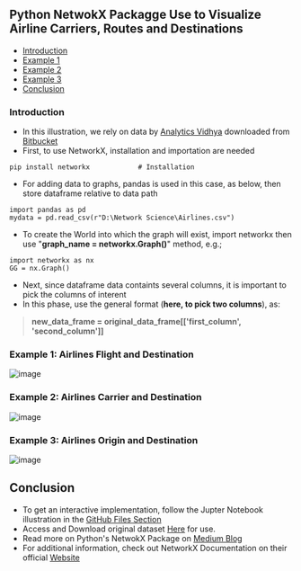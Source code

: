 ## Python NetwokX Packagge Use to Visualize Airline Carriers, Routes and Destinations
- [Introduction](#introduction)
- [Example 1](#example-1-airlines-flight-and-destination)
- [Example 2](#example-2-airlines-carrier-and-destination)
- [Example 3](#example-3-airlines-origin-and-destination)
- [Conclusion](#conclusion)


### Introduction
- In this illustration, we rely on data by [Analytics Vidhya](https://bitbucket.org/dipolemoment/analyticsvidhya/src/master/) downloaded from [Bitbucket](https://bitbucket.org/dipolemoment/analyticsvidhya/src/master/)
- First, to use NetworkX, installation and importation are needed
```
pip install networkx            # Installation
```
- For adding data to graphs, pandas is used in this case, as below, then store dataframe relative to data path
```
import pandas as pd
mydata = pd.read_csv(r"D:\Network Science\Airlines.csv")
```
- To create the World into which the graph will exist, import networkx then use "**graph_name = networkx.Graph()**" method, e.g.;
```
import networkx as nx
GG = nx.Graph()
```
- Next, since dataframe data containts several columns, it is important to pick the columns of interent
- In this phase, use the general format (**here, to pick two columns**), as:
> **new_data_frame = original_data_frame[['first_column', 'second_column']]**

### Example 1: Airlines Flight and Destination
![image](https://user-images.githubusercontent.com/77758884/156382455-5ff47276-6bd5-4d47-87ef-c699a25e2935.png)

### Example 2: Airlines Carrier and Destination
![image](https://user-images.githubusercontent.com/77758884/156382518-4d141c73-65c5-482e-8b25-6161d02b6356.png)

### Example 3: Airlines Origin and Destination
![image](https://user-images.githubusercontent.com/77758884/156382542-4c75f629-f1cc-4a58-83a4-2464d0a597b5.png)

## Conclusion
- To get an interactive implementation, follow the Jupter Notebook illustration in the [GitHub Files Section](https://github.com/danny-votez/Python-NetwokX-on-Airline-Routes-and-Destination/blob/main/Python%20NetworkX%20for%20Airline%20Data.ipynb)
- Access and Download original dataset [Here](https://bitbucket.org/dipolemoment/analyticsvidhya/src/master/) for use.
- Read more on Python's NetwokX Package on [Medium Blog](https://medium.com/@dannyvotez/c91dd0982fb9?source=friends_link&sk=e77a0607591e3f2d0c56d5bba9b6748a)
- For additional information, check out NetworkX Documentation on their official [Website](https://networkx.org/documentation/stable/tutorial.html)
